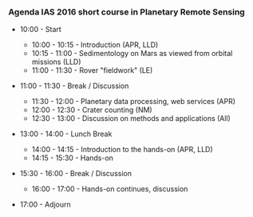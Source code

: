 ### Agenda IAS 2016 short course in Planetary Remote Sensing

* 10:00 - Start

  * 10:00 - 10:15 - Introduction (APR, LLD)
  * 10:15 - 11:00 - Sedimentology on Mars as viewed from orbital missions (LLD)
  * 11:00 - 11:30 - Rover "fieldwork" (LE)

* 11:00 - 11:30 - Break / Discussion

  * 11:30 - 12:00 - Planetary data processing, web services (APR)
  * 12:00 - 12:30 - Crater counting (NM)
  * 12:30 - 13:00 - Discussion on methods and applications (All)

* 13:00 - 14:00 - Lunch Break

  * 14:00 - 14:15 - Introduction to the hands-on (APR, LLD)
  * 14:15 - 15:30 - Hands-on

* 15:30 - 16:00 - Break / Discussion

  * 16:00 - 17:00 - Hands-on continues, discussion

* 17:00 - Adjourn
